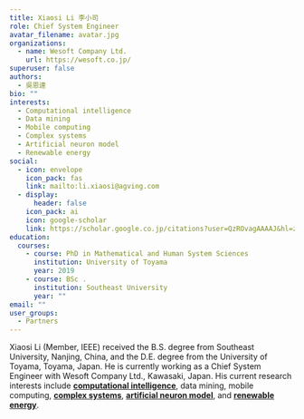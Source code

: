 ```yaml
---
title: Xiaosi Li 李小司
role: Chief System Engineer
avatar_filename: avatar.jpg
organizations:
  - name: Wesoft Company Ltd.
    url: https://wesoft.co.jp/
superuser: false
authors:
  - 吳恩達
bio: ""
interests:
  - Computational intelligence
  - Data mining
  - Mobile computing
  - Complex systems
  - Artificial neuron model
  - Renewable energy
social:
  - icon: envelope
    icon_pack: fas
    link: mailto:li.xiaosi@agving.com
  - display:
      header: false
    icon_pack: ai
    icon: google-scholar
    link: https://scholar.google.co.jp/citations?user=QzROvagAAAAJ&hl=zh-CN
education:
  courses:
    - course: PhD in Mathematical and Human System Sciences
      institution: University of Toyama
      year: 2019
    - course: BSc .
      institution: Southeast University
      year: ""
email: ""
user_groups:
  - Partners
---
```

Xiaosi Li (Member, IEEE) received the B.S. degree from Southeast University, Nanjing, China, and the D.E. degree from the University of Toyama, Toyama, Japan. He is currently working as a Chief System Engineer with Wesoft Company Ltd., Kawasaki, Japan. His current research interests include **[computational intelligence](https://velvety-frangollo-5d54c2.netlify.app/event/optimization-and-improvement-of-metaheuristic-algorithms/)**, data mining, mobile computing, **[complex systems](https://velvety-frangollo-5d54c2.netlify.app/event/analyzing-metaheuristic-algorithm-structures-using-population-interaction-networks/)**, **[artificial neuron model](https://velvety-frangollo-5d54c2.netlify.app/event/optimization-and-application-of-dendritic-neuron-model/)**, and [](https://github.com/Haichuan-Yang/Wesoft-research-group/blob/main/static/Renewable%20Energy.pdf "Renewable Energy.pdf")**[renewable energy](https://velvety-frangollo-5d54c2.netlify.app/event/renewable-energy-engineering-optimization/)**.